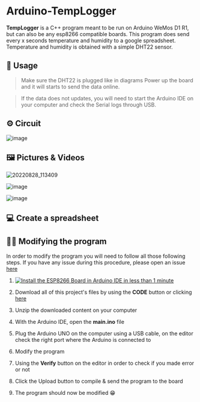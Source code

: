 # Arduino-TempLogger

**TempLogger** is a C++ program meant to be run on Arduino WeMos D1 R1, but can also be any esp8266 compatible boards. This program does send every x seconds temperature and humidity to a google spreadsheet. Temperature and humidity is obtained with a simple DHT22 sensor.

## 🚊 Usage
> Make sure the DHT22 is plugged like in diagrams
> Power up the board and it will starts to send the data online.

> If the data does not updates, you will need to start the Arduino IDE on your computer and check the Serial logs through USB.

## ⚙️ Circuit
![image](https://user-images.githubusercontent.com/34723487/186924298-2fefd5a1-fc93-4472-86d2-d1d73dbb56c1.png)

## 🖼️ Pictures & Videos

![20220828_113409](https://user-images.githubusercontent.com/34723487/187067562-014bdd0a-953f-479a-a850-1a4af87c6e99.jpg)

![image](https://user-images.githubusercontent.com/34723487/187067352-9e64cb54-f37c-4c52-bbde-9fea725c0b21.png)

![image](https://user-images.githubusercontent.com/34723487/187067340-477331f4-b862-49c1-86dd-66c240cce892.png)

## 💻 Create a spreadsheet

## 👨‍💻 Modifying the program
In order to modify the program you will need to follow all those following steps. If you have any issue during this procedure, please open an issue [here](https://github.com/barbierb/Arduino-TempLogger/issues/)

 1. [![Install the ESP8266 Board in Arduino IDE in less than 1 minute](https://img.youtube.com/vi/OC9wYhv6juM/0.jpg)](https://www.youtube.com/watch?v=OC9wYhv6juM "Install the ESP8266 Board in Arduino IDE in less than 1 minute")

 2. Download all of this project's files by using the **CODE** button or clicking [here](https://github.com/barbierb/Arduino-TempLogger/archive/refs/heads/main.zip)
 3. Unzip the downloaded content on your computer
 4. With the Arduino IDE, open the **main.ino** file
 5. Plug the Arduino UNO on the computer using a USB cable, on the editor check the right port where the Arduino is connected to
 6. Modify the program
 7. Using the **Verify** button on the editor in order to check if you made error or not
 8. Click the Upload button to compile & send the program to the board
 9. The program should now be modified 😁
